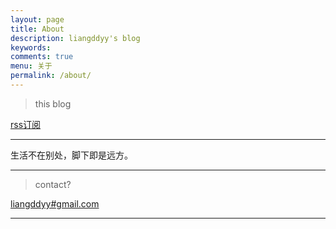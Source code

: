 ```yaml
---
layout: page
title: About
description: liangddyy's blog
keywords: 
comments: true
menu: 关于
permalink: /about/
---
```


> this blog

[rss订阅](http://539go.com/feed.xml)

---



生活不在别处，脚下即是远方。



---



> contact?  

[liangddyy#gmail.com](mailto:liangddyy@gmail.com)

---

